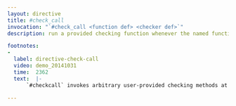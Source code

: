 ```yaml
---
layout: directive
title: #check_call
invocation: "`#check_call <function def> <checker def>`"
description: run a provided checking function whenever the named function is called

footnotes:
-
  label: directive-check-call
  video: demo_20141031
  time:  2362
  text:  |-
      `#checkcall` invokes arbitrary user-provided checking methods at compile time.

---
```

